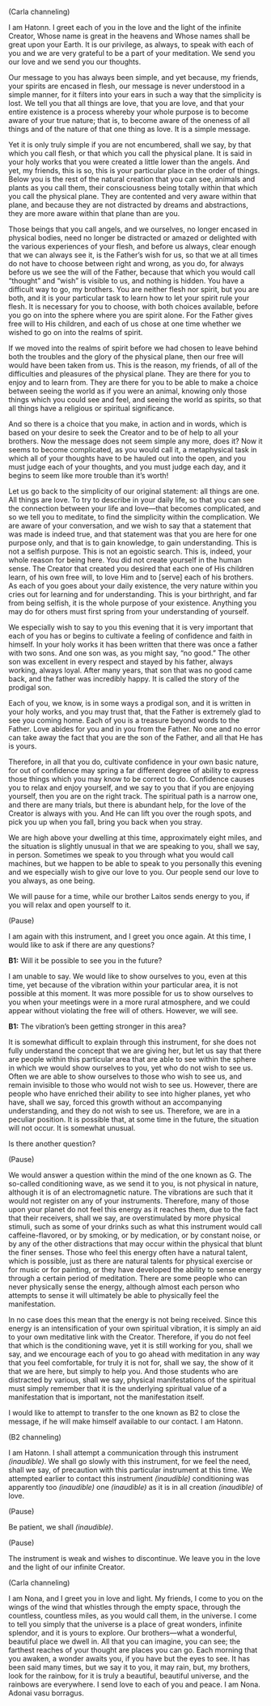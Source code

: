 <p class="channel-type">(Carla channeling)</p>
<p>I am Hatonn. I greet each of you in the love and the light of the infinite Creator, Whose name is great in the heavens and Whose names shall be great upon your Earth. It is our privilege, as always, to speak with each of you and we are very grateful to be a part of your meditation. We send you our love and we send you our thoughts.</p>
<p>Our message to you has always been simple, and yet because, my friends, your spirits are encased in flesh, our message is never understood in a simple manner, for it filters into your ears in such a way that the simplicity is lost. We tell you that all things are love, that you are love, and that your entire existence is a process whereby your whole purpose is to become aware of your true nature; that is, to become aware of the oneness of all things and of the nature of that one thing as love. It is a simple message.</p>
<p>Yet it is only truly simple if you are not encumbered, shall we say, by that which you call flesh, or that which you call the physical plane. It is said in your holy works that you were created a little lower than the angels. And yet, my friends, this is so, this is your particular place in the order of things. Below you is the rest of the natural creation that you can see, animals and plants as you call them, their consciousness being totally within that which you call the physical plane. They are contented and very aware within that plane, and because they are not distracted by dreams and abstractions, they are more aware within that plane than are you.</p>
<p>Those beings that you call angels, and we ourselves, no longer encased in physical bodies, need no longer be distracted or amazed or delighted with the various experiences of your flesh, and before us always, clear enough that we can always see it, is the Father’s wish for us, so that we at all times do not have to choose between right and wrong, as you do, for always before us we see the will of the Father, because that which you would call “thought” and “wish” is visible to us, and nothing is hidden. You have a difficult way to go, my brothers. You are neither flesh nor spirit, but you are both, and it is your particular task to learn how to let your spirit rule your flesh. It is necessary for you to choose, with both choices available, before you go on into the sphere where you are spirit alone. For the Father gives free will to His children, and each of us chose at one time whether we wished to go on into the realms of spirit.</p>
<p>If we moved into the realms of spirit before we had chosen to leave behind both the troubles and the glory of the physical plane, then our free will would have been taken from us. This is the reason, my friends, of all of the difficulties and pleasures of the physical plane. They are there for you to enjoy and to learn from. They are there for you to be able to make a choice between seeing the world as if you were an animal, knowing only those things which you could see and feel, and seeing the world as spirits, so that all things have a religious or spiritual significance.</p>
<p>And so there is a choice that you make, in action and in words, which is based on your desire to seek the Creator and to be of help to all your brothers. Now the message does not seem simple any more, does it? Now it seems to become complicated, as you would call it, a metaphysical task in which all of your thoughts have to be hauled out into the open, and you must judge each of your thoughts, and you must judge each day, and it begins to seem like more trouble than it’s worth!</p>
<p>Let us go back to the simplicity of our original statement: all things are one. All things are love. To try to describe in your daily life, so that you can see the connection between your life and love—that becomes complicated, and so we tell you to meditate, to find the simplicity within the complication. We are aware of your conversation, and we wish to say that a statement that was made is indeed true, and that statement was that you are here for one purpose only, and that is to gain knowledge, to gain understanding. This is not a selfish purpose. This is not an egoistic search. This is, indeed, your whole reason for being here. You did not create yourself in the human sense. The Creator that created you desired that each one of His children learn, of his own free will, to love Him and to [serve] each of his brothers. As each of you goes about your daily existence, the very nature within you cries out for learning and for understanding. This is your birthright, and far from being selfish, it is the whole purpose of your existence. Anything you may do for others must first spring from your understanding of yourself.</p>
<p>We especially wish to say to you this evening that it is very important that each of you has or begins to cultivate a feeling of confidence and faith in himself. In your holy works it has been written that there was once a father with two sons. And one son was, as you might say, “no good.” The other son was excellent in every respect and stayed by his father, always working, always loyal. After many years, that son that was no good came back, and the father was incredibly happy. It is called the story of the prodigal son.</p>
<p>Each of you, we know, is in some ways a prodigal son, and it is written in your holy works, and you may trust that, that the Father is extremely glad to see you coming home. Each of you is a treasure beyond words to the Father. Love abides for you and in you from the Father. No one and no error can take away the fact that you are the son of the Father, and all that He has is yours.</p>
<p>Therefore, in all that you do, cultivate confidence in your own basic nature, for out of confidence may spring a far different degree of ability to express those things which you may know to be correct to do. Confidence causes you to relax and enjoy yourself, and we say to you that if you are enjoying yourself, then you are on the right track. The spiritual path is a narrow one, and there are many trials, but there is abundant help, for the love of the Creator is always with you. And He can lift you over the rough spots, and pick you up when you fall, bring you back when you stray.</p>
<p>We are high above your dwelling at this time, approximately eight miles, and the situation is slightly unusual in that we are speaking to you, shall we say, in person. Sometimes we speak to you through what you would call machines, but we happen to be able to speak to you personally this evening and we especially wish to give our love to you. Our people send our love to you always, as one being.</p>
<p>We will pause for a time, while our brother Laitos sends energy to you, if you will relax and open yourself to it.</p>
<p class="comment">(Pause)</p>
<p>I am again with this instrument, and I greet you once again. At this time, I would like to ask if there are any questions?</p>
<p><strong>B1:</strong> Will it be possible to see you in the future?</p>
<p>I am unable to say. We would like to show ourselves to you, even at this time, yet because of the vibration within your particular area, it is not possible at this moment. It was more possible for us to show ourselves to you when your meetings were in a more rural atmosphere, and we could appear without violating the free will of others. However, we will see.</p>
<p><strong>B1:</strong> The vibration’s been getting stronger in this area?</p>
<p>It is somewhat difficult to explain through this instrument, for she does not fully understand the concept that we are giving her, but let us say that there are people within this particular area that are able to see within the sphere in which we would show ourselves to you, yet who do not wish to see us. Often we are able to show ourselves to those who wish to see us, and remain invisible to those who would not wish to see us. However, there are people who have enriched their ability to see into higher planes, yet who have, shall we say, forced this growth without an accompanying understanding, and they do not wish to see us. Therefore, we are in a peculiar position. It is possible that, at some time in the future, the situation will not occur. It is somewhat unusual.</p>
<p>Is there another question?</p>
<p class="comment">(Pause)</p>
<p>We would answer a question within the mind of the one known as G. The so-called conditioning wave, as we send it to you, is not physical in nature, although it is of an electromagnetic nature. The vibrations are such that it would not register on any of your instruments. Therefore, many of those upon your planet do not feel this energy as it reaches them, due to the fact that their receivers, shall we say, are overstimulated by more physical stimuli, such as some of your drinks such as what this instrument would call caffeine-flavored, or by smoking, or by medication, or by constant noise, or by any of the other distractions that may occur within the physical that blunt the finer senses. Those who feel this energy often have a natural talent, which is possible, just as there are natural talents for physical exercise or for music or for painting, or they have developed the ability to sense energy through a certain period of meditation. There are some people who can never physically sense the energy, although almost each person who attempts to sense it will ultimately be able to physically feel the manifestation.</p>
<p>In no case does this mean that the energy is not being received. Since this energy is an intensification of your own spiritual vibration, it is simply an aid to your own meditative link with the Creator. Therefore, if you do not feel that which is the conditioning wave, yet it is still working for you, shall we say, and we encourage each of you to go ahead with meditation in any way that you feel comfortable, for truly it is not for, shall we say, the show of it that we are here, but simply to help you. And those students who are distracted by various, shall we say, physical manifestations of the spiritual must simply remember that it is the underlying spiritual value of a manifestation that is important, not the manifestation itself.</p>
<p>I would like to attempt to transfer to the one known as B2 to close the message, if he will make himself available to our contact. I am Hatonn.</p>
<p class="channel-type">(B2 channeling)</p>
<p>I am Hatonn. I shall attempt a communication through this instrument <em>(inaudible)</em>. We shall go slowly with this instrument, for we feel the need, shall we say, of precaution with this particular instrument at this time. We attempted earlier to contact this instrument <em>(inaudible)</em> conditioning was apparently too <em>(inaudible)</em> one <em>(inaudible)</em> as it is in all creation <em>(inaudible)</em> of love.</p>
<p class="comment">(Pause)</p>
<p>Be patient, we shall <em>(inaudible)</em>.</p>
<p class="comment">(Pause)</p>
<p>The instrument is weak and wishes to discontinue. We leave you in the love and the light of our infinite Creator.</p>
<p class="channel-type">(Carla channeling)</p>
<p>I am Nona, and I greet you in love and light. My friends, I come to you on the wings of the wind that whistles through the empty space, through the countless, countless miles, as you would call them, in the universe. I come to tell you simply that the universe is a place of great wonders, infinite splendor, and it is yours to explore. Our brothers—what a wonderful, beautiful place we dwell in. All that you can imagine, you can see; the farthest reaches of your thought are places you can go. Each morning that you awaken, a wonder awaits you, if you have but the eyes to see. It has been said many times, but we say it to you, it may rain, but, my brothers, look for the rainbow, for it is truly a beautiful, beautiful universe, and the rainbows are everywhere. I send love to each of you and peace. I am Nona. Adonai vasu borragus.</p>